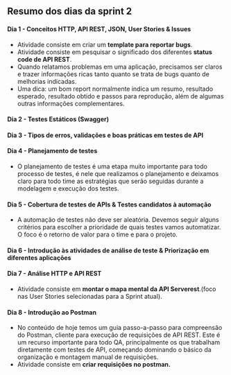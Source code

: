 ## Resumo dos dias da sprint 2

#### Dia 1 - Conceitos HTTP, API REST, JSON, User Stories & Issues

- Atividade consiste em criar um **template para reportar bugs**.
- Atividade consiste em pesquisar o significado dos diferentes **status code de API REST**.
- Quando relatamos problemas em uma aplicação, precisamos ser claros e trazer informações ricas tanto quanto se trata de bugs quanto de melhorias indicadas.
- Uma dica: um bom report normalmente indica um resumo, resultado esperado, resultado obtido e passos para reprodução, além de algumas outras informações complementares.

#### Dia 2 - Testes Estáticos (Swagger)

#### Dia 3 - Tipos de erros, validações e boas práticas em testes de API

#### Dia 4 - Planejamento de testes​​​​​​​

- O planejamento de testes é uma etapa muito importante para todo processo de testes, é nele que realizamos o planejamento e deixamos claro para todo time as estratégias que serão seguidas durante a modelagem e execução dos testes.

#### Dia 5 - Cobertura de testes de APIs & Testes candidatos à automação

- A automação de testes não deve ser aleatória. Devemos seguir alguns critérios para escolher a prioridade de quais testes vamos automatizar. O foco é o retorno de valor para o time e para o projeto.

#### Dia 6 - Introdução às atividades de análise de teste & Priorização em diferentes aplicações

#### Dia 7 - Análise HTTP e API REST

- Atividade consiste em **montar o mapa mental da API Serverest**.(foco nas User Stories selecionadas para a Sprint atual).

#### Dia 8 - Introdução ao Postman

- No conteúdo de hoje temos um guia passo-a-passo para compreensão do Postman, cliente para execução de requisições de API REST. Este é um recurso importante para todo QA, principalmente os que trabalham diretamente com testes de API, começando dominando o básico da organização e montagem manual de requisições.
- Atividade consiste em **criar requisições no postman.**
